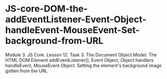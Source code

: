 # JS-core-DOM-the-addEventListener-Event-Object-handleEvent-MouseEvent-Set-background-from-URL
Module 3. JS Core. Lesson 12. Task 3. The Document Object Model. The HTML DOM Element addEventListener(), Event Object, Object handlers handleEvent, MouseEvent Object. Setting the element's background image gotten from the URL
